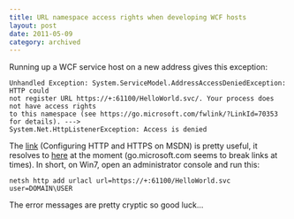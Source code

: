 ```yaml
---
title: URL namespace access rights when developing WCF hosts
layout: post
date: 2011-05-09
category: archived
---
```


Running up a WCF service host on a new address gives this exception:

    Unhandled Exception: System.ServiceModel.AddressAccessDeniedException: HTTP could 
    not register URL https://+:61100/HelloWorld.svc/. Your process does not have access rights 
    to this namespace (see https://go.microsoft.com/fwlink/?LinkId=70353 for details). ---> 
    System.Net.HttpListenerException: Access is denied

The [link][1]  (Configuring HTTP and HTTPS on MSDN) is pretty useful, it resolves to [here][2] at the moment (go.microsoft.com seems to break links at times). In short, on Win7, open an administrator console and run this:

    netsh http add urlacl url=https://+:61100/HelloWorld.svc user=DOMAIN\USER

The error messages are pretty cryptic so good luck...

[1]: https://go.microsoft.com/fwlink/?LinkId=70353
[2]: https://msdn.microsoft.com/en-us/library/ms733768.aspx
